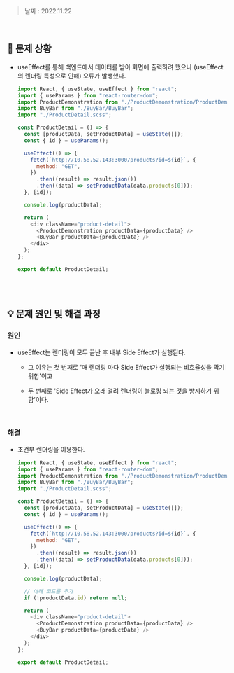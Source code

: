 > 날짜 : 2022.11.22

<br />

## 🚨 문제 상황

- useEffect를 통해 백엔드에서 데이터를 받아 화면에 출력하려 했으나 (useEffect의 렌더링 특성으로 인해) 오류가 발생했다.

  ```js
  import React, { useState, useEffect } from "react";
  import { useParams } from "react-router-dom";
  import ProductDemonstration from "./ProductDemonstration/ProductDemonstration";
  import BuyBar from "./BuyBar/BuyBar";
  import "./ProductDetail.scss";

  const ProductDetail = () => {
    const [productData, setProductData] = useState([]);
    const { id } = useParams();

    useEffect(() => {
      fetch(`http://10.58.52.143:3000/products?id=${id}`, {
        method: "GET",
      })
        .then((result) => result.json())
        .then((data) => setProductData(data.products[0]));
    }, [id]);

    console.log(productData);

    return (
      <div className="product-detail">
        <ProductDemonstration productData={productData} />
        <BuyBar productData={productData} />
      </div>
    );
  };

  export default ProductDetail;
  ```

<br /><br />

## 💡 문제 원인 및 해결 과정

### <strong>원인</strong>

- useEffect는 렌더링이 모두 끝난 후 내부 Side Effect가 실행된다.

  - 그 이유는 첫 번째로 '매 렌더링 마다 Side Effect가 실행되는 비효율성을 막기 위함'이고

  - 두 번째로 'Side Effect가 오래 걸려 렌더링이 블로킹 되는 것을 방지하기 위함'이다.

<br />

### <strong>해결</strong>

- 조건부 렌더링을 이용한다.

  ```js
  import React, { useState, useEffect } from "react";
  import { useParams } from "react-router-dom";
  import ProductDemonstration from "./ProductDemonstration/ProductDemonstration";
  import BuyBar from "./BuyBar/BuyBar";
  import "./ProductDetail.scss";

  const ProductDetail = () => {
    const [productData, setProductData] = useState([]);
    const { id } = useParams();

    useEffect(() => {
      fetch(`http://10.58.52.143:3000/products?id=${id}`, {
        method: "GET",
      })
        .then((result) => result.json())
        .then((data) => setProductData(data.products[0]));
    }, [id]);

    console.log(productData);

    // 아래 코드를 추가
    if (!productData.id) return null;

    return (
      <div className="product-detail">
        <ProductDemonstration productData={productData} />
        <BuyBar productData={productData} />
      </div>
    );
  };

  export default ProductDetail;
  ```

<br /><br />
